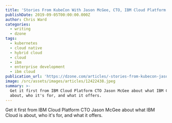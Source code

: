 ```yaml
---
title: 'Stories From KubeCon With Jason McGee, CTO, IBM Cloud Platform'
publishDate: 2019-09-05T00:00:00.000Z
author: Chris Ward
categories:
  - writing
  - dzone
tags:
  - kubernetes
  - cloud native
  - hybrid cloud
  - cloud
  - ibm
  - enterprise development
  - ibm cloud
publication_url: 'https://dzone.com/articles/-stories-from-kubecon-jason-mcgee-cto-ibm-cloud-pl'
image: /src/assets/images/articles/12422438.jpeg
summary: >-
  Get it first from IBM Cloud Platform CTO Jason McGee about what IBM Cloud is
  about, who it's for, and what it offers.
---
```

Get it first from IBM Cloud Platform CTO Jason McGee about what IBM Cloud is about, who it's for, and what it offers.

